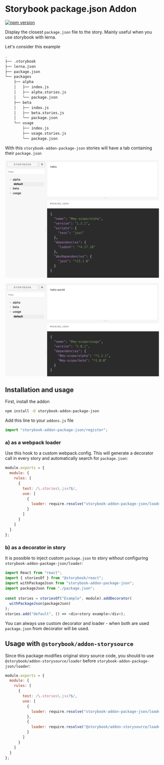# Storybook package.json Addon

[![npm version][1]][2]

Display the closest `package.json` file to the story. Mainly useful when you use storybook with lerna.

Let's consider this example

```sh
.
├── .storybook
├── lerna.json
├── package.json
└── packages
    ├── alpha
    │   ├── index.js
    │   ├── alpha.stories.js
    │   └── package.json
    ├── beta
    │   ├── index.js
    │   ├── beta.stories.js
    │   └── package.json
    └── usage
        ├── index.js
        ├── usage.stories.js
        └── package.json
```

With this `storybook-addon-package-json` stories will have a tab containing their `package.json`

![package.json demo](alpha-story.png)

![package.json demo](usage-story.png)

## Installation and usage

First, install the addon

```sh
npm install -D storybook-addon-package-json
```

Add this line to your `addons.js` file

```js
import "storybook-addon-package-json/register";
```

### a) as a webpack loader

Use this hook to a custom webpack.config. This will generate a decorator call in every story and automatically search for `package.json`:

```js
module.exports = {
  module: {
    rules: [
      {
        test: /\.stories\.jsx?$/,
        use: [
          {
            loader: require.resolve("storybook-addon-package-json/loader")
          }
        ]
      }
    ]
  }
};
```

### b) as a decorator in story

It is possible to inject custom `package.json` to story without configuring `storybook-addon-package-json/loader`:

```js
import React from "react";
import { storiesOf } from "@storybook/react";
import withPackageJson from "storybook-addon-package-json";
import packageJson from "./package.json";

const stories = storiesOf("Example", module).addDecorator(
  withPackageJson(packageJson)
);
stories.add("default", () => <div>story example</div>);
```

You can always use custom decorator and loader - when both are used `package.json` from decorator will be used.

## Usage with `@storybook/addon-storysource`

Since this package modifies original story source code, you should to use `@storybook/addon-storysource/loader` before `storybook-addon-package-json/loader`:

```js
module.exports = {
  module: {
    rules: [
      {
        test: /\.stories\.jsx?$/,
        use: [
          {
            loader: require.resolve("storybook-addon-package-json/loader")
          },
          {
            loader: require.resolve("@storybook/addon-storysource/loader")
          }
        ]
      }
    ]
  }
};
```

[1]: https://img.shields.io/npm/v/storybook-addon-package-json.svg?style=flat-square
[2]: https://npmjs.org/package/storybook-addon-package-json

